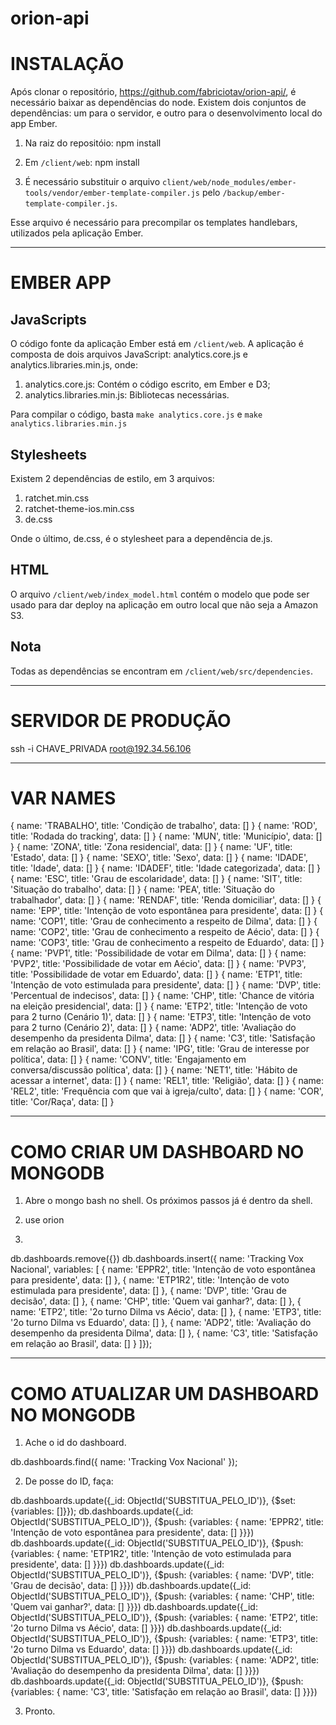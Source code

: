 orion-api
=========

# INSTALAÇÃO

Após clonar o repositório, https://github.com/fabriciotav/orion-api/, é necessário baixar as dependências do node. Existem 
dois conjuntos de dependências: um para o servidor, e outro para o desenvolvimento
local do app Ember.

1. Na raiz do repositóio: npm install

2. Em `/client/web`: npm install

3. É necessário substituir o arquivo `client/web/node_modules/ember-tools/vendor/ember-template-compiler.js`
pelo `/backup/ember-template-compiler.js`.

Esse arquivo é necessário para precompilar os templates handlebars, utilizados pela aplicação Ember.

---

# EMBER APP

## JavaScripts

O código fonte da aplicação Ember está em `/client/web`. A aplicação é composta
de dois arquivos JavaScript: analytics.core.js e analytics.libraries.min.js, onde:

1. analytics.core.js: Contém o código escrito, em Ember e D3;
2. analytics.libraries.min.js: Bibliotecas necessárias.

Para compilar o código, basta `make analytics.core.js` e `make analytics.libraries.min.js`

## Stylesheets

Existem 2 dependências de estilo, em 3 arquivos:

1. ratchet.min.css
2. ratchet-theme-ios.min.css
3. de.css

Onde o último, de.css, é o stylesheet para a dependência de.js.

## HTML

O arquivo `/client/web/index_model.html` contém o modelo que pode ser usado para
dar deploy na aplicação em outro local que não seja a Amazon S3.

## Nota

Todas as dependências se encontram em `/client/web/src/dependencies`.

---

# SERVIDOR DE PRODUÇÃO

ssh -i CHAVE_PRIVADA root@192.34.56.106

---

# VAR NAMES

{ name: 'TRABALHO', title: 'Condição de trabalho', data: [] }
{ name: 'ROD', title: 'Rodada do tracking', data: [] }
{ name: 'MUN', title: 'Município', data: [] }
{ name: 'ZONA', title: 'Zona residencial', data: [] }
{ name: 'UF', title: 'Estado', data: [] }
{ name: 'SEXO', title: 'Sexo', data: [] }
{ name: 'IDADE', title: 'Idade', data: [] }
{ name: 'IDADEF', title: 'Idade categorizada', data: [] }
{ name: 'ESC', title: 'Grau de escolaridade', data: [] }
{ name: 'SIT', title: 'Situação do trabalho', data: [] }
{ name: 'PEA', title: 'Situação do trabalhador', data: [] }
{ name: 'RENDAF', title: 'Renda domiciliar', data: [] }
{ name: 'EPP', title: 'Intenção de voto espontânea para presidente', data: [] }
{ name: 'COP1', title: 'Grau de conhecimento a respeito de Dilma', data: [] }
{ name: 'COP2', title: 'Grau de conhecimento a respeito de Aécio', data: [] }
{ name: 'COP3', title: 'Grau de conhecimento a respeito de Eduardo', data: [] }
{ name: 'PVP1', title: 'Possibilidade de votar em Dilma', data: [] }
{ name: 'PVP2', title: 'Possibilidade de votar em Aécio', data: [] }
{ name: 'PVP3', title: 'Possibilidade de votar em Eduardo', data: [] }
{ name: 'ETP1', title: 'Intenção de voto estimulada para presidente', data: [] }
{ name: 'DVP', title: 'Percentual de indecisos', data: [] }
{ name: 'CHP', title: 'Chance de vitória na eleição presidencial', data: [] }
{ name: 'ETP2', title: 'Intenção de voto para 2 turno (Cenário 1)', data: [] }
{ name: 'ETP3', title: 'Intenção de voto para 2 turno (Cenário 2)', data: [] }
{ name: 'ADP2', title: 'Avaliação do desempenho da presidenta Dilma', data: [] }
{ name: 'C3', title: 'Satisfação em relação ao Brasil', data: [] }
{ name: 'IPG', title: 'Grau de interesse por política', data: [] }
{ name: 'CONV', title: 'Engajamento em conversa/discussão política', data: [] }
{ name: 'NET1', title: 'Hábito de acessar a internet', data: [] }
{ name: 'REL1', title: 'Religião', data: [] }
{ name: 'REL2', title: 'Frequência com que vai à igreja/culto', data: [] }
{ name: 'COR', title: 'Cor/Raça', data: [] }

---

# COMO CRIAR UM DASHBOARD NO MONGODB

1. Abre o mongo bash no shell. Os próximos passos já é dentro da shell.

2. use orion

3.
db.dashboards.remove({})
db.dashboards.insert({ name: 'Tracking Vox Nacional', variables: [
  { name: 'EPPR2', title: 'Intenção de voto espontânea para presidente', data: [] },
  { name: 'ETP1R2', title: 'Intenção de voto estimulada para presidente', data: [] },
  { name: 'DVP', title: 'Grau de decisão', data: [] },
  { name: 'CHP', title: 'Quem vai ganhar?', data: [] },
  { name: 'ETP2', title: '2o turno Dilma vs Aécio', data: [] },
  { name: 'ETP3', title: '2o turno Dilma vs Eduardo', data: [] },
  { name: 'ADP2', title: 'Avaliação do desempenho da presidenta Dilma', data: [] },
  { name: 'C3', title: 'Satisfação em relação ao Brasil', data: [] }
]});

---

# COMO ATUALIZAR UM DASHBOARD NO MONGODB

1. Ache o id do dashboard.

db.dashboards.find({ name: 'Tracking Vox Nacional' });

2. De posse do ID, faça:

db.dashboards.update({_id: ObjectId('SUBSTITUA_PELO_ID')}, {$set: {variables: []}});
db.dashboards.update({_id: ObjectId('SUBSTITUA_PELO_ID')}, {$push: {variables: { name: 'EPPR2', title: 'Intenção de voto espontânea para presidente', data: [] }}})
db.dashboards.update({_id: ObjectId('SUBSTITUA_PELO_ID')}, {$push: {variables: { name: 'ETP1R2', title: 'Intenção de voto estimulada para presidente', data: [] }}})
db.dashboards.update({_id: ObjectId('SUBSTITUA_PELO_ID')}, {$push: {variables: { name: 'DVP', title: 'Grau de decisão', data: [] }}})
db.dashboards.update({_id: ObjectId('SUBSTITUA_PELO_ID')}, {$push: {variables: { name: 'CHP', title: 'Quem vai ganhar?', data: [] }}})
db.dashboards.update({_id: ObjectId('SUBSTITUA_PELO_ID')}, {$push: {variables: { name: 'ETP2', title: '2o turno Dilma vs Aécio', data: [] }}})
db.dashboards.update({_id: ObjectId('SUBSTITUA_PELO_ID')}, {$push: {variables: { name: 'ETP3', title: '2o turno Dilma vs Eduardo', data: [] }}})
db.dashboards.update({_id: ObjectId('SUBSTITUA_PELO_ID')}, {$push: {variables: { name: 'ADP2', title: 'Avaliação do desempenho da presidenta Dilma', data: [] }}})
db.dashboards.update({_id: ObjectId('SUBSTITUA_PELO_ID')}, {$push: {variables: { name: 'C3', title: 'Satisfação em relação ao Brasil', data: [] }}})

3. Pronto.
